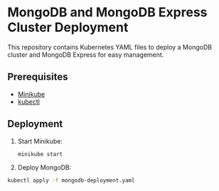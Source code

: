 # MongoDB and MongoDB Express Cluster Deployment

This repository contains Kubernetes YAML files to deploy a MongoDB cluster and MongoDB Express for easy management.

## Prerequisites

- [Minikube](https://minikube.sigs.k8s.io/docs/start/)
- [kubectl](https://kubernetes.io/docs/tasks/tools/install-kubectl/)

## Deployment

1. Start Minikube:
   ```sh
   minikube start

2. Deploy MongoDB:
  ```sh
  kubectl apply -f mongodb-deployment.yaml
